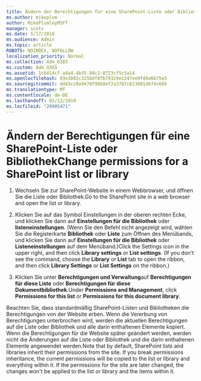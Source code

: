 ```yaml
---
title: Ändern der Berechtigungen für eine SharePoint-Liste oder Bibliothek
ms.author: mikeplum
author: MikePlumleyMSFT
manager: scotv
ms.date: 5/17/2018
ms.audience: Admin
ms.topic: article
ROBOTS: NOINDEX, NOFOLLOW
localization_priority: Normal
ms.collection: Adm_O365
ms.custom: Adm_O365
ms.assetid: 1cb414cf-a4a4-4b35-84c2-0723cf5c5a14
ms.openlocfilehash: 03e3802c325bdf07b79329e1247ee9fd4a6b75e5
ms.sourcegitcommit: dd43cc0a9470f98b8ef2a3787c823801d674c666
ms.translationtype: MT
ms.contentlocale: de-DE
ms.lasthandoff: 02/12/2019
ms.locfileid: "29905471"
---
```

# <a name="change-permissions-for-a-sharepoint-list-or-library"></a><span data-ttu-id="0c46b-102">Ändern der Berechtigungen für eine SharePoint-Liste oder Bibliothek</span><span class="sxs-lookup"><span data-stu-id="0c46b-102">Change permissions for a SharePoint list or library</span></span>

1. <span data-ttu-id="0c46b-103">Wechseln Sie zur SharePoint-Website in einem Webbrowser, und öffnen Sie die Liste oder Bibliothek.</span><span class="sxs-lookup"><span data-stu-id="0c46b-103">Go to the SharePoint site in a web browser and open the list or library.</span></span>
    
2. <span data-ttu-id="0c46b-p101">Klicken Sie auf das Symbol Einstellungen in der oberen rechten Ecke, und klicken Sie dann auf **Einstellungen für die Bibliothek** oder **listeneinstellungen**. (Wenn Sie den Befehl nicht angezeigt wird, wählen Sie die Registerkarte **Bibliothek** oder **Liste** zum Öffnen des Menübands, und klicken Sie dann auf **Einstellungen für die Bibliothek** oder **Listeneinstellungen** auf dem Menüband.)</span><span class="sxs-lookup"><span data-stu-id="0c46b-p101">Click the Settings icon in the upper right, and then click **Library settings** or **List settings**. (If you don't see the command, choose the **Library** or **List** tab to open the ribbon, and then click **Library Settings** or **List Settings** on the ribbon.)</span></span> 
    
3. <span data-ttu-id="0c46b-106">Klicken Sie unter **Berechtigungen und Verwaltung**auf **Berechtigungen für diese Liste** oder **Berechtigungen für diese Dokumentbibliothek**.</span><span class="sxs-lookup"><span data-stu-id="0c46b-106">Under **Permissions and Management**, click **Permissions for this list** or **Permissions for this document library**.</span></span>
    
<span data-ttu-id="0c46b-p102">Beachten Sie, dass standardmäßig SharePoint-Listen und Bibliotheken die Berechtigungen von der Website erben. Wenn die Vererbung von Berechtigungen unterbrochen wird, werden die aktuellen Berechtigungen auf die Liste oder Bibliothek und alle darin enthaltenen Elemente kopiert. Wenn die Berechtigungen für die Website später geändert werden, werden nicht die Änderungen auf die Liste oder Bibliothek und die darin enthaltenen Elemente angewendet werden.</span><span class="sxs-lookup"><span data-stu-id="0c46b-p102">Note that by default, SharePoint lists and libraries inherit their permissions from the site. If you break permissions inheritance, the current permissions will be copied to the list or library and everything within it. If the permissions for the site are later changed, the changes won't be applied to the list or library and the items within it.</span></span>
  

